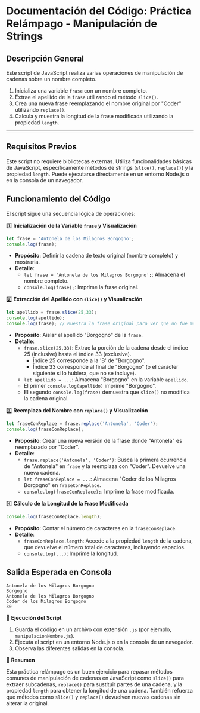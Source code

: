 # Documentación del Código: Práctica Relámpago - Manipulación de Strings

## Descripción General

Este script de JavaScript realiza varias operaciones de manipulación de cadenas sobre un nombre completo.
1.  Inicializa una variable `frase` con un nombre completo.
2.  Extrae el apellido de la `frase` utilizando el método `slice()`.
3.  Crea una nueva frase reemplazando el nombre original por "Coder" utilizando `replace()`.
4.  Calcula y muestra la longitud de la frase modificada utilizando la propiedad `length`.

---

## Requisitos Previos

Este script no requiere bibliotecas externas. Utiliza funcionalidades básicas de JavaScript, específicamente métodos de strings (`slice()`, `replace()`) y la propiedad `length`. Puede ejecutarse directamente en un entorno Node.js o en la consola de un navegador.

## Funcionamiento del Código

El script sigue una secuencia lógica de operaciones:

1️⃣ **Inicialización de la Variable `frase` y Visualización**

```js
let frase = 'Antonela de los Milagros Borgogno';
console.log(frase);
```

*   **Propósito**: Definir la cadena de texto original (nombre completo) y mostrarla.
*   **Detalle**:
    *   `let frase = 'Antonela de los Milagros Borgogno';`: Almacena el nombre completo.
    *   `console.log(frase);`: Imprime la frase original.

2️⃣ **Extracción del Apellido con `slice()` y Visualización**

```js
let apellido = frase.slice(25,33);
console.log(apellido);
console.log(frase); // Muestra la frase original para ver que no fue modificada por slice()
```

*   **Propósito**: Aislar el apellido "Borgogno" de la `frase`.
*   **Detalle**:
    *   `frase.slice(25,33)`: Extrae la porción de la cadena desde el índice 25 (inclusive) hasta el índice 33 (exclusive).
        *   Índice 25 corresponde a la 'B' de "Borgogno".
        *   Índice 33 corresponde al final de "Borgogno" (o el carácter siguiente si lo hubiera, que no se incluye).
    *   `let apellido = ...`: Almacena "Borgogno" en la variable `apellido`.
    *   El primer `console.log(apellido)` imprime "Borgogno".
    *   El segundo `console.log(frase)` demuestra que `slice()` no modifica la cadena original.

3️⃣ **Reemplazo del Nombre con `replace()` y Visualización**

```js
let fraseConReplace = frase.replace('Antonela', 'Coder');
console.log(fraseConReplace);
```

*   **Propósito**: Crear una nueva versión de la frase donde "Antonela" es reemplazado por "Coder".
*   **Detalle**:
    *   `frase.replace('Antonela', 'Coder')`: Busca la primera ocurrencia de "Antonela" en `frase` y la reemplaza con "Coder". Devuelve una nueva cadena.
    *   `let fraseConReplace = ...`: Almacena "Coder de los Milagros Borgogno" en `fraseConReplace`.
    *   `console.log(fraseConReplace);`: Imprime la frase modificada.

4️⃣ **Cálculo de la Longitud de la Frase Modificada**

```js
console.log(fraseConReplace.length);
```

*   **Propósito**: Contar el número de caracteres en la `fraseConReplace`.
*   **Detalle**:
    *   `fraseConReplace.length`: Accede a la propiedad `length` de la cadena, que devuelve el número total de caracteres, incluyendo espacios.
    *   `console.log(...)`: Imprime la longitud.

## Salida Esperada en Consola

```
Antonela de los Milagros Borgogno
Borgogno
Antonela de los Milagros Borgogno
Coder de los Milagros Borgogno
30
```

🚀 **Ejecución del Script**

1.  Guarda el código en un archivo con extensión `.js` (por ejemplo, `manipulacionNombre.js`).
2.  Ejecuta el script en un entorno Node.js o en la consola de un navegador.
3.  Observa las diferentes salidas en la consola.

🏁 **Resumen**

Esta práctica relámpago es un buen ejercicio para repasar métodos comunes de manipulación de cadenas en JavaScript como `slice()` para extraer subcadenas, `replace()` para sustituir partes de una cadena, y la propiedad `length` para obtener la longitud de una cadena. También refuerza que métodos como `slice()` y `replace()` devuelven nuevas cadenas sin alterar la original.